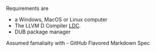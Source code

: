 

Requirements are 
- a Windows, MacOS or Linux computer
- The LLVM D Compiler [LDC](https://github.com/ldc-developers/ldc#installation "Title").
- DUB package manager
    
Assumed famaliaity with
    - GitHub Flavored Markdown Spec    
